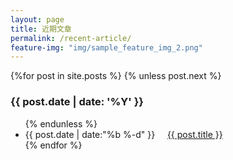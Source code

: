 ```yaml
---
layout: page
title: 近期文章
permalink: /recent-article/
feature-img: "img/sample_feature_img_2.png"
---
```

<section id="archive">
  {%for post in site.posts %} 
    {% unless post.next %}
      <h3>{{ post.date | date: '%Y' }}</h3>
      <ul class="this">
    {% endunless %}
      <li>
        <time>{{ post.date | date:"%b %-d" }}</time>&nbsp;&nbsp;&nbsp;&nbsp;
        <a href="{{ post.url }}">{{ post.title }}
      </a>
      </li>
  {% endfor %}
  </ul>
</section>
